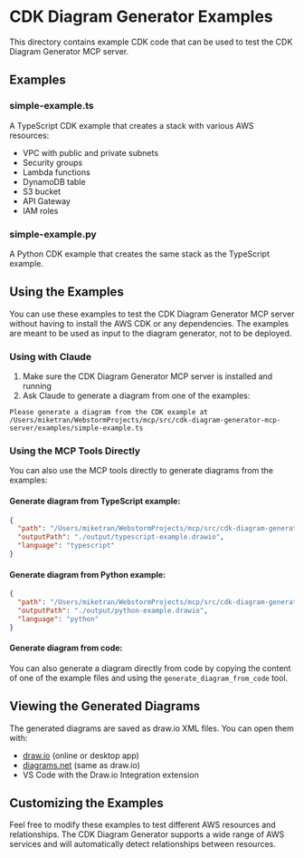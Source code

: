 # CDK Diagram Generator Examples

This directory contains example CDK code that can be used to test the CDK Diagram Generator MCP server.

## Examples

### simple-example.ts

A TypeScript CDK example that creates a stack with various AWS resources:
- VPC with public and private subnets
- Security groups
- Lambda functions
- DynamoDB table
- S3 bucket
- API Gateway
- IAM roles

### simple-example.py

A Python CDK example that creates the same stack as the TypeScript example.

## Using the Examples

You can use these examples to test the CDK Diagram Generator MCP server without having to install the AWS CDK or any dependencies. The examples are meant to be used as input to the diagram generator, not to be deployed.

### Using with Claude

1. Make sure the CDK Diagram Generator MCP server is installed and running
2. Ask Claude to generate a diagram from one of the examples:

```
Please generate a diagram from the CDK example at /Users/miketran/WebstormProjects/mcp/src/cdk-diagram-generator-mcp-server/examples/simple-example.ts
```

### Using the MCP Tools Directly

You can also use the MCP tools directly to generate diagrams from the examples:

#### Generate diagram from TypeScript example:

```json
{
  "path": "/Users/miketran/WebstormProjects/mcp/src/cdk-diagram-generator-mcp-server/examples",
  "outputPath": "./output/typescript-example.drawio",
  "language": "typescript"
}
```

#### Generate diagram from Python example:

```json
{
  "path": "/Users/miketran/WebstormProjects/mcp/src/cdk-diagram-generator-mcp-server/examples",
  "outputPath": "./output/python-example.drawio",
  "language": "python"
}
```

#### Generate diagram from code:

You can also generate a diagram directly from code by copying the content of one of the example files and using the `generate_diagram_from_code` tool.

## Viewing the Generated Diagrams

The generated diagrams are saved as draw.io XML files. You can open them with:

- [draw.io](https://app.diagrams.net/) (online or desktop app)
- [diagrams.net](https://www.diagrams.net/) (same as draw.io)
- VS Code with the Draw.io Integration extension

## Customizing the Examples

Feel free to modify these examples to test different AWS resources and relationships. The CDK Diagram Generator supports a wide range of AWS services and will automatically detect relationships between resources.
